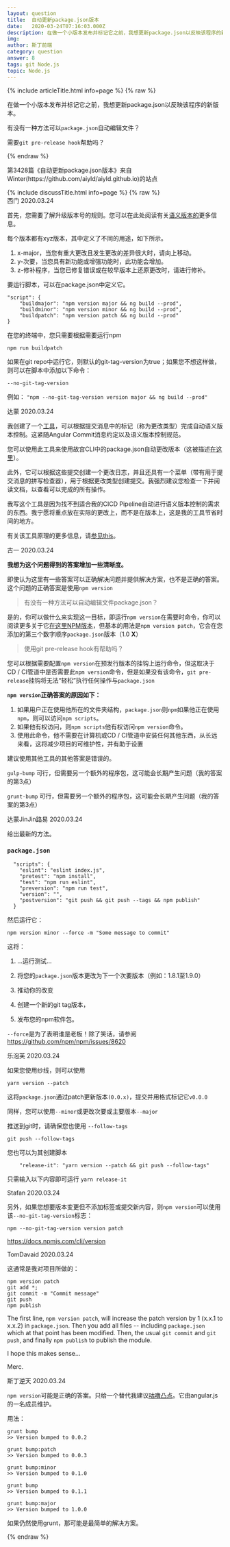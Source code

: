 ```yaml
---
layout: question
title:  自动更新package.json版本
date:   2020-03-24T07:16:03.000Z
description: 在做一个小版本发布并标记它之前，我想更新package.json以反映该程序的新版本。有没有一种方法可以package.json自动编辑文件？需要...
img: 
author: 斯丁前端
category: question
answer: 8
tags: git Node.js
topic: Node.js
---
```

<div class="article-root">
  <div class="article">
    {% include articleTitle.html info=page %}
    {% raw %}
    <div class="article-content"><p><font style="vertical-align: inherit;"><font style="vertical-align: inherit;">在做一个小版本发布并标记它之前，我想更新package.json以反映该程序的新版本。</font></font></p>

<p><font style="vertical-align: inherit;"><font style="vertical-align: inherit;">有没有一种方法可以</font></font><code>package.json</code><font style="vertical-align: inherit;"><font style="vertical-align: inherit;">自动</font><font style="vertical-align: inherit;">编辑文件</font><font style="vertical-align: inherit;">？</font></font></p>

<p><font style="vertical-align: inherit;"><font style="vertical-align: inherit;">需要</font></font><code>git pre-release hook</code><font style="vertical-align: inherit;"><font style="vertical-align: inherit;">帮助吗？</font></font></p></div>
    {% endraw %}
  </div>
  <p class="winter_mark">第3428篇《自动更新package.json版本》来自Winter(https://github.com/aiyld/aiyld.github.io)的站点</p>
  <div class="discuss-wrapper">
    {% include discussTitle.html info=page %}
    {% raw %}
    <div class="discuss-list">
    <div class="discuss-item">
        <div class="discuss-parent">
          <div class="discuss-meta">
            <span class="discuss-user">西门</span>
            <span class="discuss-time">2020.03.24</span>
          </div>
          <div class="discuss-comment"><p><font style="vertical-align: inherit;"><font style="vertical-align: inherit;">首先，您需要了解升级版本号的规则。</font><font style="vertical-align: inherit;">您可以</font><font style="vertical-align: inherit;">在此处</font><font style="vertical-align: inherit;">阅读有关</font></font><a href="https://flaviocopes.com/npm-semantic-versioning/" rel="nofollow noreferrer"><font style="vertical-align: inherit;"><font style="vertical-align: inherit;">语义版本的</font></font></a><font style="vertical-align: inherit;"><font style="vertical-align: inherit;">更多信息</font><font style="vertical-align: inherit;">。</font></font></p>

<p><font style="vertical-align: inherit;"><font style="vertical-align: inherit;">每个版本都有xyz版本，其中定义了不同的用途，如下所示。</font></font></p>

<ol>
<li><font style="vertical-align: inherit;"><font style="vertical-align: inherit;">x-major，当您有重大更改且发生更改的差异很大时，请向上移动。 </font></font></li>
<li><font style="vertical-align: inherit;"><font style="vertical-align: inherit;">y-次要，当您具有新功能或增强功能时，此功能会增加。 </font></font></li>
<li><font style="vertical-align: inherit;"><font style="vertical-align: inherit;">z-修补程序，当您已修复错误或在较早版本上还原更改时，请进行修补。</font></font></li>
</ol>

<p><font style="vertical-align: inherit;"><font style="vertical-align: inherit;">要运行脚本，可以在package.json中定义它。</font></font></p>

<pre><code>"script": {<font></font>
    "buildmajor": "npm version major &amp;&amp; ng build --prod",<font></font>
    "buildminor": "npm version minor &amp;&amp; ng build --prod",<font></font>
    "buildpatch": "npm version patch &amp;&amp; ng build --prod"<font></font>
}<font></font>
</code></pre>

<p><font style="vertical-align: inherit;"><font style="vertical-align: inherit;">在您的终端中，您只需要根据需要运行npm </font></font></p>

<pre><code>npm run buildpatch
</code></pre>

<p><font style="vertical-align: inherit;"><font style="vertical-align: inherit;">如果在git repo中运行它，则默认的git-tag-version为true；如果您不想这样做，则可以在脚本中添加以下命令：</font></font></p>

<pre><code>--no-git-tag-version
</code></pre>

<p><font style="vertical-align: inherit;"><font style="vertical-align: inherit;">例如： </font></font><code>"npm --no-git-tag-version version major &amp;&amp; ng build --prod"</code></p></div>
        </div></div><div class="discuss-item">
        <div class="discuss-parent">
          <div class="discuss-meta">
            <span class="discuss-user">达蒙</span>
            <span class="discuss-time">2020.03.24</span>
          </div>
          <div class="discuss-comment"><p><font style="vertical-align: inherit;"><font style="vertical-align: inherit;">我创建了一个</font></font><a href="https://github.com/GetchaDEAGLE/eagle-versioner" rel="nofollow noreferrer"><font style="vertical-align: inherit;"><font style="vertical-align: inherit;">工具</font></font></a><font style="vertical-align: inherit;"><font style="vertical-align: inherit;">，可以根据提交消息中的标记（称为更改类型）完成自动语义版本控制。</font><font style="vertical-align: inherit;">这紧随Angular Commit消息约定以及语义版本控制规范。</font></font></p>

<p><font style="vertical-align: inherit;"><font style="vertical-align: inherit;">您可以使用此工具来使用故宫CLI中的package.json自动更改版本（这被描述</font></font><a href="https://github.com/GetchaDEAGLE/eagle-versioner#versioning-automation" rel="nofollow noreferrer"><font style="vertical-align: inherit;"><font style="vertical-align: inherit;">在这里</font></font></a><font style="vertical-align: inherit;"><font style="vertical-align: inherit;">）。</font></font></p>

<p><font style="vertical-align: inherit;"><font style="vertical-align: inherit;">此外，它可以根据这些提交创建一个更改日志，并且还具有一个菜单（带有用于提交消息的拼写检查器），用于根据更改类型创建提交。</font><font style="vertical-align: inherit;">我强烈建议您检查一下并阅读文档，以查看可以完成的所有操作。</font></font></p>

<p><font style="vertical-align: inherit;"><font style="vertical-align: inherit;">我写这个工具是因为找不到适合我的CICD Pipeline自动进行语义版本控制的需求的东西。</font><font style="vertical-align: inherit;">我宁愿将重点放在实际的更改上，而不是在版本上，这是我的工具节省时间的地方。</font></font></p>

<p><font style="vertical-align: inherit;"><font style="vertical-align: inherit;">有关该工具原理的更多信息，请</font></font><a href="https://danieleagle.com/2020/01/introducing-eagle-versioner/" rel="nofollow noreferrer"><font style="vertical-align: inherit;"><font style="vertical-align: inherit;">参见this</font></font></a><font style="vertical-align: inherit;"><font style="vertical-align: inherit;">。</font></font></p></div>
        </div></div><div class="discuss-item">
        <div class="discuss-parent">
          <div class="discuss-meta">
            <span class="discuss-user">古一</span>
            <span class="discuss-time">2020.03.24</span>
          </div>
          <div class="discuss-comment"><p><strong><font style="vertical-align: inherit;"><font style="vertical-align: inherit;">我想为这个问题得到的答案增加一些清晰度。</font></font></strong></p>

<p><font style="vertical-align: inherit;"><font style="vertical-align: inherit;">即使认为这里有一些答案可以正确解决问题并提供解决方案，也不是正确的答案。</font><font style="vertical-align: inherit;">这个问题的正确答案是使用</font></font><code>npm version</code></p>

<blockquote>
  <p><font style="vertical-align: inherit;"><font style="vertical-align: inherit;">有没有一种方法可以自动编辑文件package.json？</font></font></p>
</blockquote>

<p><font style="vertical-align: inherit;"><font style="vertical-align: inherit;">是的，你可以做什么来实现这一目标，即运行</font></font><code>npm version</code><font style="vertical-align: inherit;"><font style="vertical-align: inherit;">在需要时命令，你可以阅读更多关于它</font></font><a href="https://docs.npmjs.com/cli/version.html" rel="nofollow noreferrer"><font style="vertical-align: inherit;"><font style="vertical-align: inherit;">在这里NPM版本</font></font></a><font style="vertical-align: inherit;"><font style="vertical-align: inherit;">，但基本的用法是</font></font><code>npm version patch</code><font style="vertical-align: inherit;"><font style="vertical-align: inherit;">，它会在您添加的第三个数字顺序</font></font><code>package.json</code><font style="vertical-align: inherit;"><font style="vertical-align: inherit;">版本（1.0 </font></font><strong><font style="vertical-align: inherit;"><font style="vertical-align: inherit;">X</font></font></strong><font style="vertical-align: inherit;"><font style="vertical-align: inherit;">）</font></font></p>

<blockquote>
  <p><font style="vertical-align: inherit;"><font style="vertical-align: inherit;">使用git pre-release hook有帮助吗？</font></font></p>
</blockquote>

<p><font style="vertical-align: inherit;"><font style="vertical-align: inherit;">您可以根据需要配置</font></font><code>npm version</code><font style="vertical-align: inherit;"><font style="vertical-align: inherit;">在预发行版本的挂钩上</font><font style="vertical-align: inherit;">运行</font><font style="vertical-align: inherit;">命令，但这取决于CD / CI管道中是否需要此</font></font><code>npm version</code><font style="vertical-align: inherit;"><font style="vertical-align: inherit;">命令</font><font style="vertical-align: inherit;">，但是如果没有该</font><font style="vertical-align: inherit;">命令，</font></font><code>git pre-release</code><font style="vertical-align: inherit;"><font style="vertical-align: inherit;">挂钩将无法“轻松”执行任何操作与</font></font><code>package.json</code> </p>

<p><strong><font style="vertical-align: inherit;"></font><code>npm version</code><font style="vertical-align: inherit;"><font style="vertical-align: inherit;">正确答案</font><font style="vertical-align: inherit;">的原因</font><font style="vertical-align: inherit;">如下：</font></font></strong></p>

<ol>
<li><font style="vertical-align: inherit;"><font style="vertical-align: inherit;">如果用户正在使用他所在的文件夹结构，</font></font><code>package.json</code><font style="vertical-align: inherit;"><font style="vertical-align: inherit;">则</font></font><code>npm</code><font style="vertical-align: inherit;"><font style="vertical-align: inherit;">如果他正在使用</font></font><code>npm</code><font style="vertical-align: inherit;"><font style="vertical-align: inherit;">，则可以访问</font></font><code>npm scripts</code><font style="vertical-align: inherit;"><font style="vertical-align: inherit;">。</font></font></li>
<li><font style="vertical-align: inherit;"><font style="vertical-align: inherit;">如果他有权访问，则</font></font><code>npm scripts</code><font style="vertical-align: inherit;"><font style="vertical-align: inherit;">他有权访问</font></font><code>npm version</code><font style="vertical-align: inherit;"><font style="vertical-align: inherit;">命令。</font></font></li>
<li><font style="vertical-align: inherit;"><font style="vertical-align: inherit;">使用此命令，他不需要在计算机或CD / CI管道中安装任何其他东西，从长远来看，这将减少项目的可维护性，并有助于设置</font></font></li>
</ol>

<p><font style="vertical-align: inherit;"><font style="vertical-align: inherit;">建议使用其他工具的其他答案是错误的。</font></font></p>

<p><code>gulp-bump</code><font style="vertical-align: inherit;"><font style="vertical-align: inherit;"> 可行，但需要另一个额外的程序包，这可能会长期产生问题（我的答案的第3点）</font></font></p>

<p><code>grunt-bump</code><font style="vertical-align: inherit;"><font style="vertical-align: inherit;"> 可行，但需要另一个额外的程序包，这可能会长期产生问题（我的答案的第3点）</font></font></p></div>
        </div></div><div class="discuss-item">
        <div class="discuss-parent">
          <div class="discuss-meta">
            <span class="discuss-user">达蒙JinJin路易</span>
            <span class="discuss-time">2020.03.24</span>
          </div>
          <div class="discuss-comment"><p><font style="vertical-align: inherit;"><font style="vertical-align: inherit;">给出最新的方法。</font></font></p>

<h3><code>package.json</code></h3>

<pre class="lang-json prettyprint-override"><code>  "scripts": {<font></font>
    "eslint": "eslint index.js",<font></font>
    "pretest": "npm install",<font></font>
    "test": "npm run eslint",<font></font>
    "preversion": "npm run test",<font></font>
    "version": "",<font></font>
    "postversion": "git push &amp;&amp; git push --tags &amp;&amp; npm publish"<font></font>
  }<font></font>
</code></pre>

<p><font style="vertical-align: inherit;"><font style="vertical-align: inherit;">然后运行它：</font></font></p>

<pre class="lang-sh prettyprint-override"><code>npm version minor --force -m "Some message to commit"
</code></pre>

<p><font style="vertical-align: inherit;"><font style="vertical-align: inherit;">这将：</font></font></p>

<ol>
<li><p><font style="vertical-align: inherit;"><font style="vertical-align: inherit;">...运行测试...</font></font></p></li>
<li><p><font style="vertical-align: inherit;"><font style="vertical-align: inherit;">将您的</font></font><code>package.json</code><font style="vertical-align: inherit;"><font style="vertical-align: inherit;">版本</font><font style="vertical-align: inherit;">更改</font><font style="vertical-align: inherit;">为下一个次要版本（例如：1.8.1至1.9.0）</font></font></p></li>
<li><p><font style="vertical-align: inherit;"><font style="vertical-align: inherit;">推动你的改变</font></font></p></li>
<li><p><font style="vertical-align: inherit;"><font style="vertical-align: inherit;">创建一个新的git tag版本，</font></font></p></li>
<li><p><font style="vertical-align: inherit;"><font style="vertical-align: inherit;">发布您的npm软件包。</font></font></p></li>
</ol>

<p><code>--force</code><font style="vertical-align: inherit;"><font style="vertical-align: inherit;">是为了表明谁是老板！</font><font style="vertical-align: inherit;">除了笑话，请参阅</font></font><a href="https://github.com/npm/npm/issues/8620" rel="noreferrer"><font style="vertical-align: inherit;"><font style="vertical-align: inherit;">https://github.com/npm/npm/issues/8620</font></font></a></p></div>
        </div></div><div class="discuss-item">
        <div class="discuss-parent">
          <div class="discuss-meta">
            <span class="discuss-user">乐泡芙</span>
            <span class="discuss-time">2020.03.24</span>
          </div>
          <div class="discuss-comment"><p><font style="vertical-align: inherit;"><font style="vertical-align: inherit;">如果您使用纱线，则可以使用 </font></font></p>

<pre><code>yarn version --patch
</code></pre>

<p><font style="vertical-align: inherit;"><font style="vertical-align: inherit;">这将</font></font><code>package.json</code><font style="vertical-align: inherit;"><font style="vertical-align: inherit;">通过patch更新版本</font></font><code>(0.0.x)</code><font style="vertical-align: inherit;"><font style="vertical-align: inherit;">，提交并用格式标记它</font></font><code>v0.0.0</code></p>

<p><font style="vertical-align: inherit;"><font style="vertical-align: inherit;">同样，您可以使用</font></font><code>--minor</code><font style="vertical-align: inherit;"><font style="vertical-align: inherit;">或</font><font style="vertical-align: inherit;">更改次要或主要版本</font></font><code>--major</code></p>

<p><font style="vertical-align: inherit;"><font style="vertical-align: inherit;">推送到git时，请确保您也使用 </font></font><code>--follow-tags</code></p>

<pre><code>git push --follow-tags
</code></pre>

<p><font style="vertical-align: inherit;"><font style="vertical-align: inherit;">您也可以为其创建脚本</font></font></p>

<pre><code>    "release-it": "yarn version --patch &amp;&amp; git push --follow-tags"
</code></pre>

<p><font style="vertical-align: inherit;"><font style="vertical-align: inherit;">只需输入以下内容即可运行 </font></font><code>yarn release-it</code></p></div>
        </div></div><div class="discuss-item">
        <div class="discuss-parent">
          <div class="discuss-meta">
            <span class="discuss-user">Stafan</span>
            <span class="discuss-time">2020.03.24</span>
          </div>
          <div class="discuss-comment"><p><font style="vertical-align: inherit;"><font style="vertical-align: inherit;">另外，</font><font style="vertical-align: inherit;">如果您想要版本变更但不添加标签或提交新内容，则</font></font><code>npm version</code><font style="vertical-align: inherit;"><font style="vertical-align: inherit;">可以使用该</font></font><code>--no-git-tag-version</code><font style="vertical-align: inherit;"><font style="vertical-align: inherit;">标志：</font></font></p>

<pre><code>npm --no-git-tag-version version patch
</code></pre>

<p><a href="https://docs.npmjs.com/cli/version" rel="noreferrer"><font style="vertical-align: inherit;"><font style="vertical-align: inherit;">https://docs.npmjs.com/cli/version</font></font></a></p></div>
        </div></div><div class="discuss-item">
        <div class="discuss-parent">
          <div class="discuss-meta">
            <span class="discuss-user">TomDavaid</span>
            <span class="discuss-time">2020.03.24</span>
          </div>
          <div class="discuss-comment"><p><font style="vertical-align: inherit;"><font style="vertical-align: inherit;">这通常是我对项目所做的：</font></font></p>

<pre><code>npm version patch<font></font>
git add *;<font></font>
git commit -m "Commit message"<font></font>
git push<font></font>
npm publish<font></font>
</code></pre>

<p>The first line, <code>npm version patch</code>, will increase the patch version by 1 (x.x.1 to x.x.2) in <code>package.json</code>. Then you add all files -- including <code>package.json</code> which at that point has been modified.
Then, the usual <code>git commit</code> and <code>git push</code>, and finally <code>npm publish</code> to publish the module.</p>

<p>I hope this makes sense...</p>

<p>Merc.</p></div>
        </div></div><div class="discuss-item">
        <div class="discuss-parent">
          <div class="discuss-meta">
            <span class="discuss-user">斯丁逆天</span>
            <span class="discuss-time">2020.03.24</span>
          </div>
          <div class="discuss-comment"><p><code>npm version</code><font style="vertical-align: inherit;"><font style="vertical-align: inherit;">可能是正确的答案。</font><font style="vertical-align: inherit;">只给一个替代我建议</font></font><a href="https://github.com/vojtajina/grunt-bump"><font style="vertical-align: inherit;"><font style="vertical-align: inherit;">咕噜凸点</font></font></a><font style="vertical-align: inherit;"><font style="vertical-align: inherit;">。</font><font style="vertical-align: inherit;">它由angular.js的一名成员维护。</font></font></p>

<p><font style="vertical-align: inherit;"><font style="vertical-align: inherit;">用法：</font></font></p>

<pre><code>grunt bump<font></font>
&gt;&gt; Version bumped to 0.0.2<font></font>
<font></font>
grunt bump:patch<font></font>
&gt;&gt; Version bumped to 0.0.3<font></font>
<font></font>
grunt bump:minor<font></font>
&gt;&gt; Version bumped to 0.1.0<font></font>
<font></font>
grunt bump<font></font>
&gt;&gt; Version bumped to 0.1.1<font></font>
<font></font>
grunt bump:major<font></font>
&gt;&gt; Version bumped to 1.0.0<font></font>
</code></pre>

<p><font style="vertical-align: inherit;"><font style="vertical-align: inherit;">如果仍然使用grunt，那可能是最简单的解决方案。</font></font></p></div>
        </div></div>
    </div>
    {% endraw %}
  </div>
<div>
